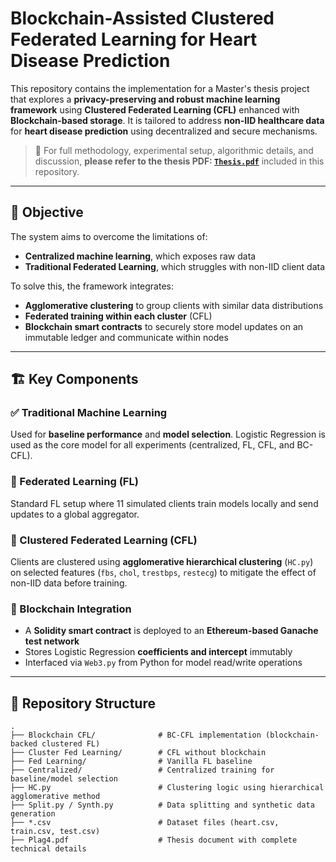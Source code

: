 # Blockchain-Assisted Clustered Federated Learning for Heart Disease Prediction

This repository contains the implementation for a Master's thesis project that explores a **privacy-preserving and robust machine learning framework** using **Clustered Federated Learning (CFL)** enhanced with **Blockchain-based storage**. It is tailored to address **non-IID healthcare data** for **heart disease prediction** using decentralized and secure mechanisms.

> 📘 For full methodology, experimental setup, algorithmic details, and discussion, **please refer to the thesis PDF: [`Thesis.pdf`](./Plag4.pdf)** included in this repository.

---

## 🎯 Objective

The system aims to overcome the limitations of:
- **Centralized machine learning**, which exposes raw data
- **Traditional Federated Learning**, which struggles with non-IID client data

To solve this, the framework integrates:
- **Agglomerative clustering** to group clients with similar data distributions
- **Federated training within each cluster** (CFL)
- **Blockchain smart contracts** to securely store model updates on an immutable ledger and communicate within nodes

---

## 🏗️ Key Components

### ✅ Traditional Machine Learning
Used for **baseline performance** and **model selection**. Logistic Regression is used as the core model for all experiments (centralized, FL, CFL, and BC-CFL).

### 🔁 Federated Learning (FL)
Standard FL setup where 11 simulated clients train models locally and send updates to a global aggregator.

### 🧠 Clustered Federated Learning (CFL)
Clients are clustered using **agglomerative hierarchical clustering** (`HC.py`) on selected features (`fbs`, `chol`, `trestbps`, `restecg`) to mitigate the effect of non-IID data before training.

### 🔐 Blockchain Integration
- A **Solidity smart contract** is deployed to an **Ethereum-based Ganache test network**
- Stores Logistic Regression **coefficients and intercept** immutably
- Interfaced via `Web3.py` from Python for model read/write operations

---

## 📁 Repository Structure

```plaintext
.
├── Blockchain CFL/              # BC-CFL implementation (blockchain-backed clustered FL)
├── Cluster Fed Learning/        # CFL without blockchain
├── Fed Learning/                # Vanilla FL baseline
├── Centralized/                 # Centralized training for baseline/model selection
├── HC.py                        # Clustering logic using hierarchical agglomerative method
├── Split.py / Synth.py          # Data splitting and synthetic data generation
├── *.csv                        # Dataset files (heart.csv, train.csv, test.csv)
├── Plag4.pdf                    # Thesis document with complete technical details
